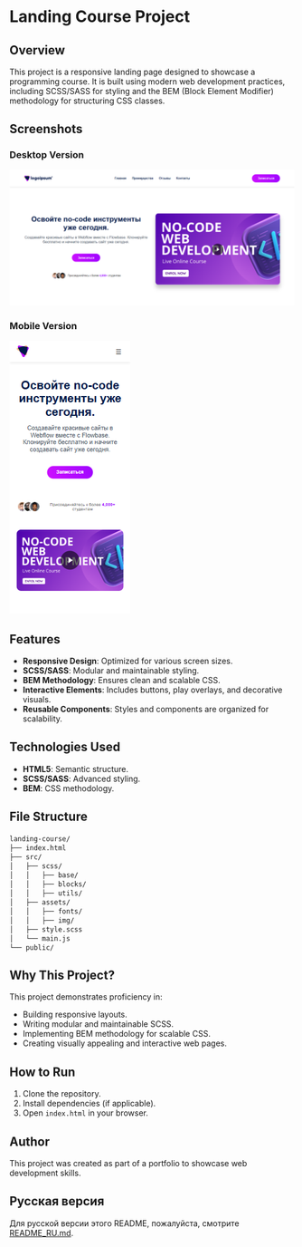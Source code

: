 # Landing Course Project

## Overview
This project is a responsive landing page designed to showcase a programming course. It is built using modern web development practices, including SCSS/SASS for styling and the BEM (Block Element Modifier) methodology for structuring CSS classes.

## Screenshots

### Desktop Version
![Desktop Version](screenshots/desktop-view.png)

### Mobile Version
![Mobile Version](screenshots/mobile-view.png)

## Features
- **Responsive Design**: Optimized for various screen sizes.
- **SCSS/SASS**: Modular and maintainable styling.
- **BEM Methodology**: Ensures clean and scalable CSS.
- **Interactive Elements**: Includes buttons, play overlays, and decorative visuals.
- **Reusable Components**: Styles and components are organized for scalability.

## Technologies Used
- **HTML5**: Semantic structure.
- **SCSS/SASS**: Advanced styling.
- **BEM**: CSS methodology.

## File Structure
```
landing-course/
├── index.html
├── src/
│   ├── scss/
│   │   ├── base/
│   │   ├── blocks/
│   │   ├── utils/
│   ├── assets/
│   │   ├── fonts/
│   │   ├── img/
│   ├── style.scss
│   └── main.js
└── public/
```

## Why This Project?
This project demonstrates proficiency in:
- Building responsive layouts.
- Writing modular and maintainable SCSS.
- Implementing BEM methodology for scalable CSS.
- Creating visually appealing and interactive web pages.

## How to Run
1. Clone the repository.
2. Install dependencies (if applicable).
3. Open `index.html` in your browser.

## Author
This project was created as part of a portfolio to showcase web development skills.

## Русская версия
Для русской версии этого README, пожалуйста, смотрите [README_RU.md](README_RU.md).